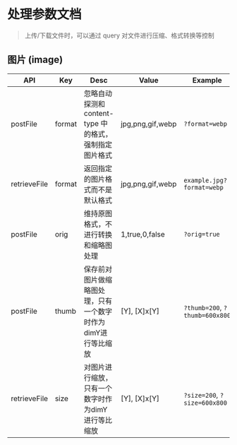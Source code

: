 # 处理参数文档

> 上传/下载文件时，可以通过 query 对文件进行压缩、格式转换等控制

## 图片 (image)

| API          | Key    | Desc                                                         | Value              | Example                        |
| ------------ | ------ | ------------------------------------------------------------ | ------------------ | ------------------------------ |
| postFile     | format | 忽略自动探测和 content-type 中的格式，强制指定图片格式       | jpg,png,gif,webp   | `?format=webp`                 |
| retrieveFile | format | 返回指定的图片格式而不是默认格式                             | jpg,png,gif,webp   | `example.jpg?format=webp`      |
| postFile     | orig   | 维持原图格式，不进行转换和缩略图处理                         | 1,true,0,false     | `?orig=true`                   |
| postFile     | thumb  | 保存前对图片做缩略图处理，只有一个数字时作为dimY进行等比缩放 | \[Y\], \[X\]x\[Y\] | `?thumb=200`, `?thumb=600x800` |
| retrieveFile | size   | 对图片进行缩放，只有一个数字时作为dimY进行等比缩放           | \[Y\], \[X\]x\[Y\] | `?size=200`, `?size=600x800`   |